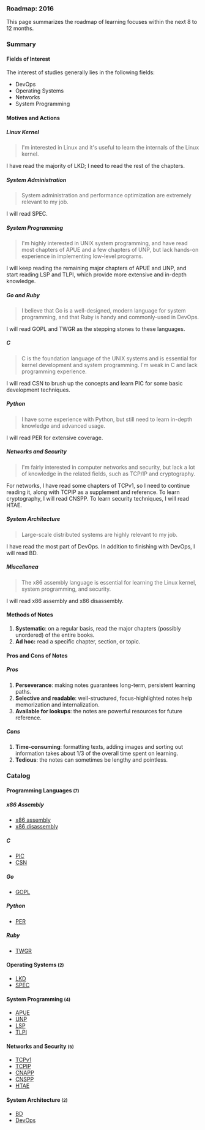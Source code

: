 ### **Roadmap: 2016**

This page summarizes the roadmap of learning focuses within the next 8 to 12 months.

### Summary

#### Fields of Interest

The interest of studies generally lies in the following fields:

* DevOps
* Operating Systems
* Networks
* System Programming

#### Motives and Actions

##### **Linux Kernel**

> I'm interested in Linux and it's useful to learn the internals of the Linux kernel.

I have read the majority of LKD; I need to read the rest of the chapters.

##### **System Administration**

> System administration and performance optimization are extremely relevant to my job.

I will read SPEC.

##### **System Programming**

> I'm highly interested in UNIX system programming, and have read most chapters of APUE and a few chapters of UNP, but lack hands-on experience in implementing low-level programs.

I will keep reading the remaining major chapters of APUE and UNP, and start reading LSP and TLPI, which provide more extensive and in-depth knowledge.

##### **Go and Ruby**

> I believe that Go is a well-designed, modern language for system programming, and that Ruby is handy and commonly-used in DevOps.

I will read GOPL and TWGR as the stepping stones to these languages.

##### **C**

> C is the foundation language of the UNIX systems and is essential for kernel development and system programming. I'm weak in C and lack programming experience.

I will read CSN to brush up the concepts and learn PIC for some basic development techniques.

##### **Python**

> I have some experience with Python, but still need to learn in-depth knowledge and advanced usage.

I will read PER for extensive coverage.

##### **Networks and Security**

> I'm fairly interested in computer networks and security, but lack a lot of knowledge in the related fields, such as TCP/IP and cryptography.

For networks, I have read some chapters of TCPv1, so I need to continue reading it, along with TCPIP as a supplement and reference. To learn cryptography, I will read CNSPP. To learn security techniques, I will read HTAE.

##### **System Architecture**

> Large-scale distributed systems are highly relevant to my job.

I have read the most part of DevOps. In addition to finishing with DevOps, I will read BD.

##### **Miscellanea**

> The x86 assembly language is essential for learning the Linux kernel, system programming, and security.

I will read x86 assembly and x86 disassembly.

#### Methods of Notes

1. **Systematic**: on a regular basis, read the major chapters (possibly unordered) of the entire books.
2. **Ad hoc:** read a specific chapter, section, or topic.

#### Pros and Cons of Notes

##### **Pros**

1. **Perseverance**: making notes guarantees long-term, persistent learning paths.
2. **Selective and readable**: well-structured, focus-highlighted notes help memorization and internalization.
3. **Available for lookups**: the notes are powerful resources for future reference.

##### **Cons**

1. **Time-consuming**: formatting texts, adding images and sorting out information takes about 1/3 of the overall time spent on learning.
2. **Tedious**: the notes can sometimes be lengthy and pointless.

### Catalog

#### Programming Languages <small>(7)</small>

##### **x86 Assembly**

* [x86 assembly](../asm/index.md)
* [x86 disassembly](../disassembly/index.md)

##### **C**

* [PIC](../pic/index.md)
* [CSN](../csn/index.md)

##### **Go**

* [GOPL](../gopl/index.md)

##### **Python**

* [PER](../per/index.md)

##### **Ruby**

* [TWGR](../twgr/index.md)

#### Operating Systems <small>(2)</small>

* [LKD](../lkd/index.md)
* [SPEC](../spec/index.md)

#### System Programming <small>(4)</small>

* [APUE](../apue/index.md)
* [UNP](../unp/index.md)
* [LSP](../lsp/index.md)
* [TLPI](../tlpi/index.md)

#### Networks and Security <small>(5)</small>

* [TCPv1](../tcpv1/index.md)
* [TCPIP](../tcpip/index.md)
* [CNAPP](../cnapp/index.md)
* [CNSPP](../cnspp/index.md)
* [HTAE](../htae/index.md)

#### System Architecture <small>(2)</small>

* [BD](../bd/index.md)
* [DevOps](../devops/index.md)
